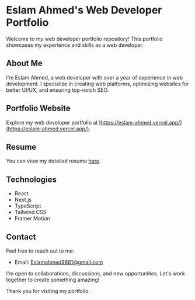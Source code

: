 # Eslam Ahmed's Web Developer Portfolio

Welcome to my web developer portfolio repository! This portfolio showcases my experience and skills as a web developer.

## About Me

I'm Eslam Ahmed, a web developer with over a year of experience in web development. I specialize in creating web platforms, optimizing websites for better UI/UX, and ensuring top-notch SEO.

## Portfolio Website

Explore my web developer portfolio at [https://eslam-ahmed.vercel.app/](https://eslam-ahmed.vercel.app/).

## Resume

You can view my detailed resume [here](https://eslam-ahmed.vercel.app/resume.pdf).

## Technologies

- React
- Next.js
- TypeScript
- Tailwind CSS
- Framer Motion

## Contact

Feel free to reach out to me:

- Email: [Eslamahmed9861@gmail.com](mailto:Eslamahmed9861@gmail.com)

I'm open to collaborations, discussions, and new opportunities. Let's work together to create something amazing!

Thank you for visiting my portfolio.

